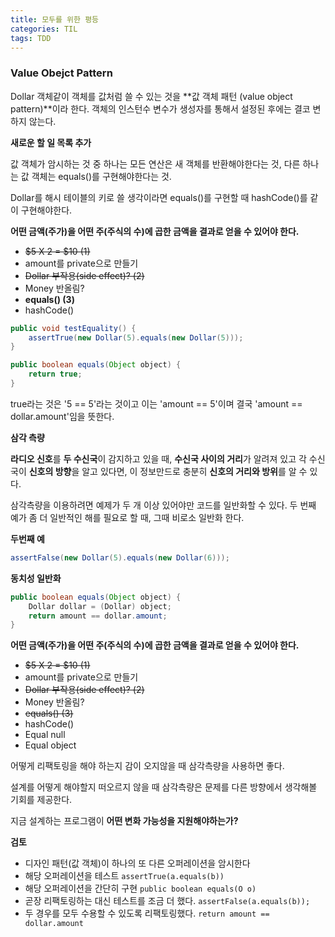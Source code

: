 ```yaml
---
title: 모두를 위한 평등
categories: TIL
tags: TDD
---
```




### Value Obejct Pattern

Dollar 객체같이 객체를 값처럼 쓸 수 있는 것을 **값 객체 패턴 (value object pattern)**이라 한다.
객체의 인스턴수 변수가 생성자를 통해서 설정된 후에는 결코 변하지 않는다.



**새로운 할 일 목록 추가**

값 객체가 암시하는 것 중 하나는 모든 연산은 새 객체를 반환해야한다는 것, 다른 하나는 값 객체는 equals()를 구현해야한다는 것.

Dollar를 해시 테이블의 키로 쓸 생각이라면 equals()를 구현할 때 hashCode()를 같이 구현해야한다.



**어떤 금액(주가)을 어떤 주(주식의 수)에 곱한 금액을 결과로 얻을 수 있어야 한다.**

* ~~$5 X 2 = $10 (1)~~
* amount를 private으로 만들기
* ~~Dollar 부작용(side effect)? (2)~~
* Money 반올림?
* **equals() (3)**
* hashCode()

```java
public void testEquality() {
    assertTrue(new Dollar(5).equals(new Dollar(5)));
}

public boolean equals(Object object) {
    return true;
}
```

true라는 것은 '5 == 5'라는 것이고 이는 'amount == 5'이며 결국 'amount == dollar.amount'임을 뜻한다.



**삼각 측량**

**라디오 신호**를 **두 수신국**이 감지하고 있을 때, **수신국 사이의 거리**가 알려져 있고 각 수신국이 **신호의 방향**을 알고 있다면, 이 정보만드로 충분히 **신호의 거리와 방위**를 알 수 있다.

삼각측량을 이용하려면 예제가 두 개 이상 있어야만 코드를 일반화할 수 있다.
두 번째 예가 좀 더 일반적인 해를 필요로 할 때, 그때 비로소 일반화 한다.

**두번째 예**

```java
assertFalse(new Dollar(5).equals(new Dollar(6)));
```

**동치성 일반화**

```java
public boolean equals(Object object) {
    Dollar dollar = (Dollar) object;
    return amount == dollar.amount;
}
```



**어떤 금액(주가)을 어떤 주(주식의 수)에 곱한 금액을 결과로 얻을 수 있어야 한다.**

* ~~$5 X 2 = $10 (1)~~
* amount를 private으로 만들기
* ~~Dollar 부작용(side effect)? (2)~~
* Money 반올림?
* ~~equals() (3)~~
* hashCode()
* Equal null
* Equal object



어떻게 리팩토링을 해야 하는지 감이 오지않을 때 삼각측량을 사용하면 좋다.

설계를 어떻게 해야할지 떠오르지 않을  때 삼각측량은 문제를 다른 방향에서 생각해볼 기회를 제공한다.

지금 설계하는 프로그램이 **어떤 변화 가능성을 지원해야하는가?**



**검토**

* 디자인 패턴(값 객체)이 하나의 또 다른 오퍼레이션을 암시한다
* 해당 오퍼레이션을 테스트 ```assertTrue(a.equals(b))```
* 해당 오퍼레이션을 간단히 구현 ```public boolean equals(O o)```
* 곧장 리팩토링하는 대신 테스트를 조금 더 했다. ```assertFalse(a.equals(b));```
* 두 경우를 모두 수용할 수 있도록 리팩토링했다. ```return amount == dollar.amount```